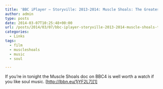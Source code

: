 ```yaml
---
title: 'BBC iPlayer – Storyville: 2013-2014: Muscle Shoals: The Greatest Recording Studio in the World'
author: admin
type: posts
date: 2014-03-07T10:25:48+00:00
url: /posts/2014/03/07/bbc-iplayer-storyville-2013-2014-muscle-shoals-the-greatest-recording-studio-in-the-world/
categories:
  - Links
tags:
  - film
  - muscleshoals
  - music
  - soul

---
```

If you&#8217;re in tonight the Muscle Shoals doc on BBC4 is well worth a watch if you like soul music. [http://lbbn.eu/1jYF2L7][1]

 [1]: http://www.bbc.co.uk/iplayer/episode/b03x3vb9/Storyville_20132014_Muscle_Shoals_The_Greatest_Recording_Studio_in_the_World/